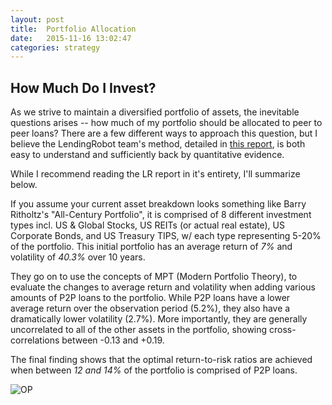 ```yaml
---
layout: post
title:  Portfolio Allocation
date:   2015-11-16 13:02:47
categories: strategy
---
```


## How Much Do I Invest?

As we strive to maintain a diversified portfolio of assets, the inevitable questions arises -- how much of my portfolio should be allocated to peer to peer loans? There are a few different ways to approach this question, but I believe the LendingRobot team's method, detailed in [this report](https://d2qh2u5m1l6y4n.cloudfront.net/media/other/howmuchtoinvest.pdf), is both easy to understand and sufficiently back by quantitative evidence.

While I recommend reading the LR report in it's entirety, I'll summarize below.

If you assume your current asset breakdown looks something like Barry Ritholtz's "All-Century Portfolio", it is comprised of 8 different investment types incl. US & Global Stocks, US REITs (or actual real estate), US Corporate Bonds, and US Treasury TIPS, w/ each type representing 5-20% of the portfolio. This initial portfolio has an average return of *7%* and volatility of *40.3%* over 10 years.

They go on to use the concepts of MPT (Modern Portfolio Theory), to evaluate the changes to average return and volatility when adding various amounts of P2P loans to the portfolio. While P2P loans have a lower average return over the observation period (5.2%), they also have a dramatically lower volatility (2.7%). More importantly, they are generally uncorrelated to all of the other assets in the portfolio, showing cross-correlations between -0.13 and +0.19.

The final finding shows that the optimal return-to-risk ratios are achieved when between *12 and 14%* of the portfolio is comprised of P2P loans.

![OP](https://mb389.github.io/port/images/op.png "Optimum Portfolios")